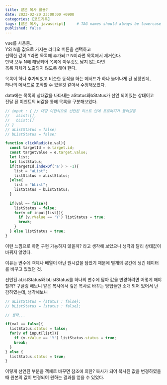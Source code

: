 ```yaml
---
title: 얕은 복사 활용?
date: 2023-02-20 23:00:00 +0900
categories: [코드기록]
tags: [얕은 복사, javascript]     # TAG names should always be lowercase
published: false
---
```


vue를 사용중..  
Y와 N을 값으로 가지는 라디오 버튼을 선택하고  
선택한 값이 Y라면 목록에 추가되고 N이라면 목록에서 제거한다.  
만약 모두 N에 해당되어 목록에 아무것도 남지 않는다면  
목록 자체가 노출되지 않도록 해야 한다.  
 
목록이 하나 추가되었고 비슷한 동작을 하는 메서드가 하나 늘어나게 된 상황인데,  
하나의 메서드로 조작할 수 있을것 같아서 수정해보았다.

data에는 목록의 상태값을 나타내는 aStatus와bStatus가 선언 되어있는 상태이고  
전달 된 이벤트의 id값을 통해 목록을 구분해보았다.

```javascript
// input : { // 대강 이런식으로 선언된 리스트 안에 프로퍼티가 들어있음
//   aList:[],
//   bList:[]
// }
// aListStatus = false;
// bListStatus = false;

function clickRadio(e,val){
  const targetId = e.target.id;
  const targetValue = e.target.value;
  let list;
  let listStatus;
  if(targetId.indexOf('a') > -1){ 
    list = "aList";
    listStatus = aListStatus;
  }else{
    list = "bList";
    listStatus = bListStatus;
  }
  
  if(val == false){
    listStatus = false;
    for(v of input[list]){
      if (v.rValue == 'Y') listStatus = true;
      break;
    }
  } else listStatus = true;
}
```
이런 느낌으로 하면 구현 가능하지 않을까? 라고 생각해 보았으나 
생각과 달리 상태값이 바뀌지 않았다. 

이유는 변수에 객체나 배열이 아닌 원시값을 담았기 때문에 별개의 공간에 생긴 데이터를 바꾸고 있었던 것. 

선언된 aListStatus와 bListStatus를 하나의 변수에 담아 값을 변경하려면 어떻게 해야 할까? 
구글링 해보니 얕은 복사에서 깊은 복사로 바꾸는 방법들만 소개 되어 있어서 난감하였는데, 
생각해보니 

```javascript
// aListStatus = {status : false};
// bListStatus = {status : false};

// 생략...

if(val == false){
  listStatus.status = false;
  for(v of input[list]){
    if (v.rValue == 'Y') listStatus.status = true;
    break;
  }
} else {
  listStatus.status = true;
}
```
이렇게 선언된 부분을 객체로 바꾸면 참조에 의한? 복사가 되어 
복사된 값을 변경하였을 때 원본의 값이 변경되어 원하는 결과를 얻을 수 있었다. 